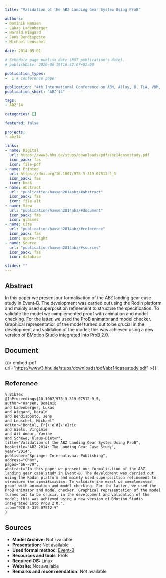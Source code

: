 ```yaml
---
title: "Validation of the ABZ Landing Gear System Using ProB"

authors:
- Dominik Hansen
- Lukas Ladenberger
- Harald Wiegard
- Jens Bendisposto
- Michael Leuschel

date: 2014-05-01

# Schedule page publish date (NOT publication's date).
# publishDate: 2020-06-19T16:42:07+02:00

publication_types:
-  1 # conference paper

publication: "4th International Conference on ASM, Alloy, B, TLA, VDM, and Z (ABZ'14)"
publication_short: "ABZ'14"

tags:
- ABZ'14

categories: []

featured: false

projects:
- abz14

links:
- name: Digital
  url: https://www3.hhu.de/stups/downloads/pdf/abz14casestudy.pdf
  icon_pack: fas
  icon: file-pdf
- name: Printed
  url: https://doi.org/10.1007/978-3-319-07512-9_5
  icon_pack: fas
  icon: book
- name: Abstract
  url: "publication/hansen2014abz/#abstract"
  icon_pack: fas
  icon: file-alt
- name: View
  url: "publication/hansen2014abz/#document"
  icon_pack: fas
  icon: glasses
- name: Cite
  url: "publication/hansen2014abz/#reference"
  icon_pack: fas
  icon: quote-right
- name: Source
  url: "publication/hansen2014abz/#sources"
  icon_pack: fas
  icon: database

slides: ""
---
```


## Abstract

In this paper we present our formalisation of the ABZ landing gear case study in Event-B. The development was carried out using the Rodin platform and mainly used superposition refinement to structure the specification. To validate the model we complemented proof with animation and model checking. For the latter, we used the ProB animator and model checker. Graphical representation of the model turned out to be crucial in the development and validation of the model; this was achieved using a new version of BMotion Studio integrated into ProB 2.0.

## Document

{{< embed-pdf url="https://www3.hhu.de/stups/downloads/pdf/abz14casestudy.pdf" >}}

## Reference

~~~
% BibTex
@InProceedings{10.1007/978-3-319-07512-9_5,
author="Hansen, Dominik
and Ladenberger, Lukas
and Wiegard, Harald
and Bendisposto, Jens
and Leuschel, Michael",
editor="Boniol, Fr{\'e}d{\'e}ric
and Wiels, Virginie
and Ait Ameur, Yamine
and Schewe, Klaus-Dieter",
title="Validation of the ABZ Landing Gear System Using ProB",
booktitle="ABZ 2014: The Landing Gear Case Study",
year="2014",
publisher="Springer International Publishing",
address="Cham",
pages="66--79",
abstract="In this paper we present our formalisation of the ABZ landing gear case study in Event-B. The development was carried out using the Rodin platform and mainly used superposition refinement to structure the specification. To validate the model we complemented proof with animation and model checking. For the latter, we used the ProB animator and model checker. Graphical representation of the model turned out to be crucial in the development and validation of the model; this was achieved using a new version of BMotion Studio integrated into ProB 2.0.",
isbn="978-3-319-07512-9"
}
~~~

## Sources

- **Model Archive:**
  Not available
- **Presentation:**
  Not available
- **Used formal method:**
  [Event-B](/method/event-b)
- **Resources and tools:**
  ProB
- **Required OS:**
  Linux
- **Website:**
  Not available
- **Remarks and recommendation:**
  Not available
